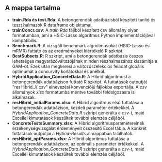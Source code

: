 ## A mappa tartalma

 * **train.Rda és test.Rda**: A betongerendák adatbázisból készített tanító és teszt halmazok R dataframe objektumai.
 * **trainConcr.csv**: A *train.Rda* fájlból készített csv állomány olyan formátumban, ami a HSIC-Lasso algoritmus Python implementációjával kompatibilis.
 * **Benchmark.R**: A vizsgált benchmark algoritmusokat (HSIC-Lasso és mRMR) futtató és az eredményeket kiértékelő R szkript.
 * **BestSubsets.R**: R szkript, ami a betongerendák adatbázis összes lehetséges magyarázóváltozójának minden részhalmazához kiszámítja a GAM-ot. Ezek után megkeresi a változószelekciós feladat  globális optimumát a concurvity korlátokkal és anélkül.
 * **HybridApplication_ConcreteData.R**: A Hibrid algoritmust a betongerendák adatbázison futtató R szkript. A futtatások outputját "resHibrid_*X*.csv" elnevezési konvenciójú fájlokba exportálja. A *csv* állományok *xlsx* formátumba mentve további feldolgozásra is alkalmasak.
 * **resHibrid_initialParams.xlsx**: A Hibrid algoritmus első futtatása a betongerendák adatbázison, kezdeti paraméter értékekkel. A *HybridApplication_ConcreteData.R* szkript generálta a *csv*-t, majd Excellel kimutatások készültek további elemzés céljából.
 * **ConcreteTestsSummary.xlsx**: A Hibrid algoritmusparamétereinek érzékenységvizsgálat érdeményeit összesítő Excel tábla. A konkrét futtatások outputjai a *Hybrid-Results* almappában találhatók.
 * **resHibrid_optParams.xlsx**: A Hibrid algoritmus futtatása a betongerendák adatbázison, az optimális paraméter értékekkel. A *HybridApplication_ConcreteData.R* szkript generálta a *csv*-t, majd Excellel kimutatások készültek további elemzés céljából.

